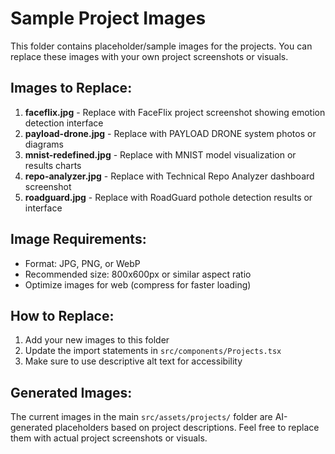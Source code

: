 # Sample Project Images

This folder contains placeholder/sample images for the projects. You can replace these images with your own project screenshots or visuals.

## Images to Replace:

1. **faceflix.jpg** - Replace with FaceFlix project screenshot showing emotion detection interface
2. **payload-drone.jpg** - Replace with PAYLOAD DRONE system photos or diagrams
3. **mnist-redefined.jpg** - Replace with MNIST model visualization or results charts
4. **repo-analyzer.jpg** - Replace with Technical Repo Analyzer dashboard screenshot
5. **roadguard.jpg** - Replace with RoadGuard pothole detection results or interface

## Image Requirements:
- Format: JPG, PNG, or WebP
- Recommended size: 800x600px or similar aspect ratio
- Optimize images for web (compress for faster loading)

## How to Replace:
1. Add your new images to this folder
2. Update the import statements in `src/components/Projects.tsx`
3. Make sure to use descriptive alt text for accessibility

## Generated Images:
The current images in the main `src/assets/projects/` folder are AI-generated placeholders based on project descriptions. Feel free to replace them with actual project screenshots or visuals.